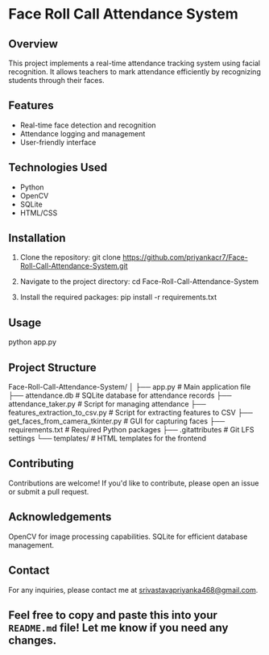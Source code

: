 # Face Roll Call Attendance System

## Overview
This project implements a real-time attendance tracking system using facial recognition. It allows teachers to mark attendance efficiently by recognizing students through their faces.

## Features
- Real-time face detection and recognition
- Attendance logging and management
- User-friendly interface

## Technologies Used
- Python
- OpenCV
- SQLite
- HTML/CSS

## Installation
1. Clone the repository:
   git clone https://github.com/priyankacr7/Face-Roll-Call-Attendance-System.git

2. Navigate to the project directory:
   cd Face-Roll-Call-Attendance-System

3. Install the required packages:
   pip install -r requirements.txt

## Usage
  python app.py

## Project Structure
  Face-Roll-Call-Attendance-System/
  │
  ├── app.py                         # Main application file
  ├── attendance.db                  # SQLite database for attendance records
  ├── attendance_taker.py            # Script for managing attendance
  ├── features_extraction_to_csv.py  # Script for extracting features to CSV
  ├── get_faces_from_camera_tkinter.py # GUI for capturing faces
  ├── requirements.txt               # Required Python packages
  ├── .gitattributes                  # Git LFS settings
  └── templates/                      # HTML templates for the frontend

## Contributing
  Contributions are welcome! If you'd like to contribute, please open an issue or submit a pull request.

## Acknowledgements
  OpenCV for image processing capabilities.
  SQLite for efficient database management.

## Contact
  For any inquiries, please contact me at srivastavapriyanka468@gmail.com.

## Feel free to copy and paste this into your `README.md` file! Let me know if you need any changes.


